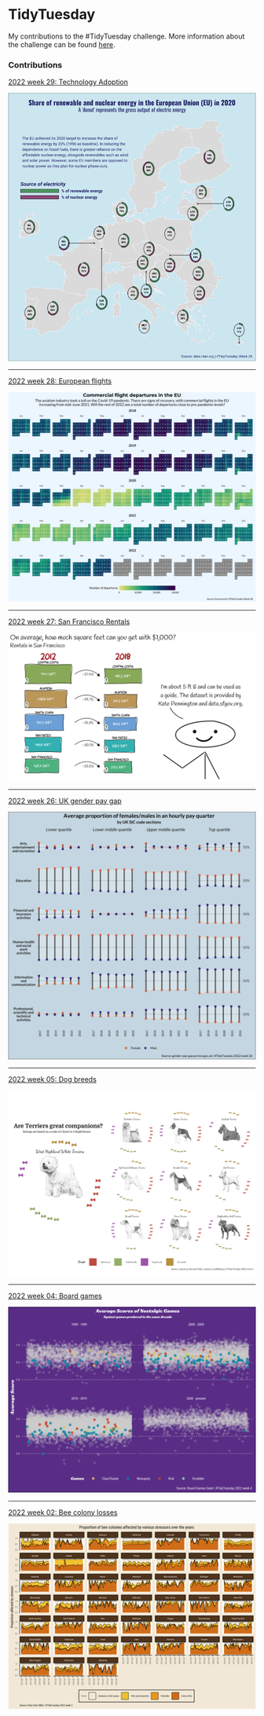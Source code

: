 # TidyTuesday

My contributions to the #TidyTuesday challenge. More information about the challenge can be found [here](https://github.com/rfordatascience/tidytuesday/blob/master/README.md).

### Contributions

[2022 week 29: Technology Adoption](https://github.com/BrendiA/tidy-tuesday/tree/main/2022/week-29)

![](https://raw.githubusercontent.com/BrendiA/tidy-tuesday/main/2022/week-29/plot.png)

---

[2022 week 28: European flights](https://github.com/BrendiA/tidy-tuesday/tree/main/2022/week-28)

![](https://raw.githubusercontent.com/BrendiA/tidy-tuesday/main/2022/week-28/week-28-plot.png)

--- 

[2022 week 27: San Francisco Rentals](https://github.com/BrendiA/tidy-tuesday/tree/main/2022/week-27)

![](https://raw.githubusercontent.com/BrendiA/tidy-tuesday/main/2022/week-27/week-27-plot.png)

---

[2022 week 26: UK gender pay gap](https://github.com/BrendiA/tidy-tuesday/tree/main/2022/week-26)

![](https://raw.githubusercontent.com/BrendiA/tidy-tuesday/main/2022/week-26/week-26-plot.png)

---

[2022 week 05: Dog breeds](https://github.com/BrendiA/tidy-tuesday/tree/main/2022/week-05)

![](https://raw.githubusercontent.com/BrendiA/tidy-tuesday/main/2022/week-05/week-05-plot.png)

---

[2022 week 04: Board games](https://github.com/BrendiA/tidy-tuesday/tree/main/2022/week-04)

![](https://raw.githubusercontent.com/BrendiA/tidy-tuesday/main/2022/week-04/week-04-plot.png)

--- 

[2022 week 02: Bee colony losses](https://github.com/BrendiA/tidy-tuesday/tree/main/2022/week-02)

![](https://raw.githubusercontent.com/BrendiA/tidy-tuesday/main/2022/week-02/plot.png)
